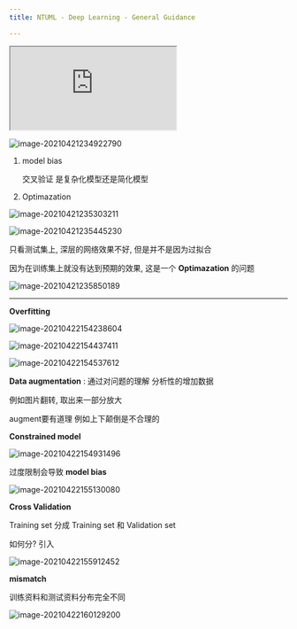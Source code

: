 ```yaml
---
title: NTUML - Deep Learning - General Guidance

---
```


<!-- more -->

<iframe src="https://www.youtube.com/embed/WeHM2xpYQpw" allowfullscreen></iframe>

![image-20210421234922790](https://lllthhhh-aliyun-oss.oss-cn-beijing.aliyuncs.com/img/20210421234922.png)

1. model bias

   交叉验证 是复杂化模型还是简化模型

2. Optimazation


![image-20210421235303211](https://lllthhhh-aliyun-oss.oss-cn-beijing.aliyuncs.com/img/20210421235303.png)

![image-20210421235445230](https://lllthhhh-aliyun-oss.oss-cn-beijing.aliyuncs.com/img/20210421235445.png)

只看测试集上, 深层的网络效果不好, 但是并不是因为过拟合

因为在训练集上就没有达到预期的效果, 这是一个 **Optimazation** 的问题

![image-20210421235850189](https://lllthhhh-aliyun-oss.oss-cn-beijing.aliyuncs.com/img/20210421235850.png)

---

**Overfitting**

![image-20210422154238604](https://lllthhhh-aliyun-oss.oss-cn-beijing.aliyuncs.com/img/20210422154238.png)

![image-20210422154437411](https://lllthhhh-aliyun-oss.oss-cn-beijing.aliyuncs.com/img/20210422154437.png)

![image-20210422154537612](https://lllthhhh-aliyun-oss.oss-cn-beijing.aliyuncs.com/img/20210422154537.png)

**Data augmentation** : 通过对问题的理解 分析性的增加数据

例如图片翻转, 取出来一部分放大

augment要有道理 例如上下颠倒是不合理的

**Constrained model**

![image-20210422154931496](https://lllthhhh-aliyun-oss.oss-cn-beijing.aliyuncs.com/img/20210422154931.png)

过度限制会导致 **model bias**

![image-20210422155130080](https://lllthhhh-aliyun-oss.oss-cn-beijing.aliyuncs.com/img/20210422155130.png)

**Cross Validation**

Training set 分成 Training set 和 Validation set

如何分? 引入

![image-20210422155912452](https://lllthhhh-aliyun-oss.oss-cn-beijing.aliyuncs.com/img/20210422155912.png)

**mismatch**

训练资料和测试资料分布完全不同

![image-20210422160129200](https://lllthhhh-aliyun-oss.oss-cn-beijing.aliyuncs.com/img/20210422160129.png)